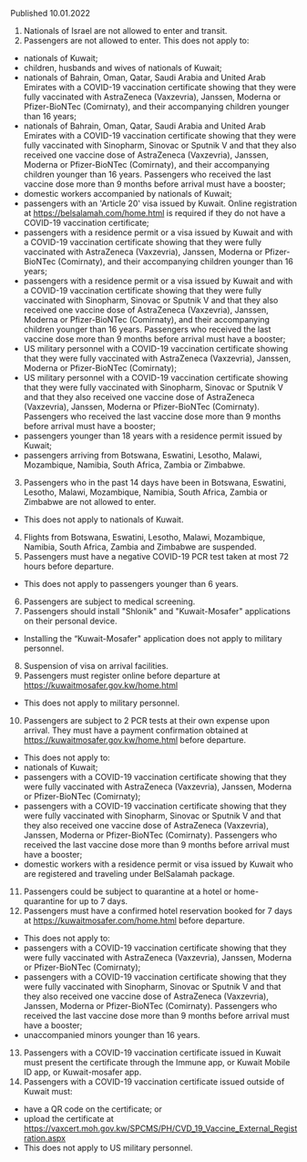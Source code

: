 Published 10.01.2022
1. Nationals of Israel are not allowed to enter and transit.
2. Passengers are not allowed to enter.
This does not apply to:
- nationals of Kuwait;
- children, husbands and wives of nationals of Kuwait;
- nationals of Bahrain, Oman, Qatar, Saudi Arabia and United Arab Emirates with a COVID-19 vaccination certificate showing that they were fully vaccinated with AstraZeneca (Vaxzevria), Janssen, Moderna or Pfizer-BioNTec (Comirnaty), and their accompanying children younger than 16 years;
- nationals of Bahrain, Oman, Qatar, Saudi Arabia and United Arab Emirates with a COVID-19 vaccination certificate showing that they were fully vaccinated with Sinopharm, Sinovac or Sputnik V and that they also received one vaccine dose of AstraZeneca (Vaxzevria), Janssen, Moderna or Pfizer-BioNTec (Comirnaty), and their accompanying children younger than 16 years. Passengers who received the last vaccine dose more than 9 months before arrival must have a booster;
- domestic workers accompanied by nationals of Kuwait;
- passengers with an 'Article 20' visa issued by Kuwait. Online registration at <a href="https://belsalamah.com/home.html">https://belsalamah.com/home.html</a> is required if they do not have a COVID-19 vaccination certificate;
- passengers with a residence permit or a visa issued by Kuwait and with a COVID-19 vaccination certificate showing that they were fully vaccinated with AstraZeneca (Vaxzevria), Janssen, Moderna or Pfizer-BioNTec (Comirnaty), and their accompanying children younger than 16 years;
- passengers with a residence permit or a visa issued by Kuwait and with a COVID-19 vaccination certificate showing that they were fully vaccinated with Sinopharm, Sinovac or Sputnik V and that they also received one vaccine dose of AstraZeneca (Vaxzevria), Janssen, Moderna or Pfizer-BioNTec (Comirnaty), and their accompanying children younger than 16 years. Passengers who received the last vaccine dose more than 9 months before arrival must have a booster;
- US military personnel with a COVID-19 vaccination certificate showing that they were fully vaccinated with AstraZeneca (Vaxzevria), Janssen, Moderna or Pfizer-BioNTec (Comirnaty);
- US military personnel with a COVID-19 vaccination certificate showing that they were fully vaccinated with Sinopharm, Sinovac or Sputnik V and that they also received one vaccine dose of AstraZeneca (Vaxzevria), Janssen, Moderna or Pfizer-BioNTec (Comirnaty). Passengers who received the last vaccine dose more than 9 months before arrival must have a booster;
- passengers younger than 18 years with a residence permit issued by Kuwait;
- passengers arriving from Botswana, Eswatini, Lesotho, Malawi, Mozambique, Namibia, South Africa, Zambia or Zimbabwe.
3. Passengers who in the past 14 days have been in Botswana, Eswatini, Lesotho, Malawi, Mozambique, Namibia, South Africa, Zambia or Zimbabwe are not allowed to enter.
- This does not apply to nationals of Kuwait.
4. Flights from Botswana, Eswatini, Lesotho, Malawi, Mozambique, Namibia, South Africa, Zambia and Zimbabwe are suspended.
5. Passengers must have a negative COVID-19 PCR test taken at most 72 hours before departure.
- This does not apply to passengers younger than 6 years.
6. Passengers are subject to medical screening.
7. Passengers should install "Shlonik" and "Kuwait-Mosafer" applications on their personal device.
- Installing the “Kuwait-Mosafer" application does not apply to military personnel.
8. Suspension of visa on arrival facilities.
9. Passengers must register online before departure at <a href="https://kuwaitmosafer.gov.kw/home.html">https://kuwaitmosafer.gov.kw/home.html</a>
- This does not apply to military personnel.
10. Passengers are subject to 2 PCR tests at their own expense upon arrival. They must have a payment confirmation obtained at <a href="https://kuwaitmosafer.gov.kw/home.html">https://kuwaitmosafer.gov.kw/home.html</a> before departure.
- This does not apply to:
- nationals of Kuwait;
- passengers with a COVID-19 vaccination certificate showing that they were fully vaccinated with AstraZeneca (Vaxzevria), Janssen, Moderna or Pfizer-BioNTec (Comirnaty);
- passengers with a COVID-19 vaccination certificate showing that they were fully vaccinated with Sinopharm, Sinovac or Sputnik V and that they also received one vaccine dose of AstraZeneca (Vaxzevria), Janssen, Moderna or Pfizer-BioNTec (Comirnaty). Passengers who received the last vaccine dose more than 9 months before arrival must have a booster;
- domestic workers with a residence permit or visa issued by Kuwait who are registered and traveling under BelSalamah package.
11. Passengers could be subject to quarantine at a hotel or home-quarantine for up to 7 days.
12. Passengers must have a confirmed hotel reservation booked for 7 days at <a href="https://kuwaitmosafer.com/home.html">https://kuwaitmosafer.com/home.html</a> before departure.
- This does not apply to:
- passengers with a COVID-19 vaccination certificate showing that they were fully vaccinated with AstraZeneca (Vaxzevria), Janssen, Moderna or Pfizer-BioNTec (Comirnaty);
- passengers with a COVID-19 vaccination certificate showing that they were fully vaccinated with Sinopharm, Sinovac or Sputnik V and that they also received one vaccine dose of AstraZeneca (Vaxzevria), Janssen, Moderna or Pfizer-BioNTec (Comirnaty). Passengers who received the last vaccine dose more than 9 months before arrival must have a booster;
- unaccompanied minors younger than 16 years.
13. Passengers with a COVID-19 vaccination certificate issued in Kuwait must present the certificate through the Immune app, or Kuwait Mobile ID app, or Kuwait-mosafer app.
14. Passengers with a COVID-19 vaccination certificate issued outside of Kuwait must:
- have a QR code on the certificate; or
- upload the certificate at <a href="https://vaxcert.moh.gov.kw/SPCMS/PH/CVD_19_Vaccine_External_Registration.aspx">https://vaxcert.moh.gov.kw/SPCMS/PH/CVD_19_Vaccine_External_Registration.aspx</a>
- This does not apply to US military personnel.